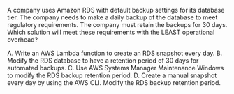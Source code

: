 A company uses Amazon RDS with default backup settings for its database tier. The company needs to make a daily backup of the database to meet regulatory requirements. The company must retain the backups for 30 days. Which solution will meet these requirements with the LEAST operational overhead? 

A. Write an AWS Lambda function to create an RDS snapshot every day. 
B. Modify the RDS database to have a retention period of 30 days for automated backups. 
C. Use AWS Systems Manager Maintenance Windows to modify the RDS backup retention period. 
D. Create a manual snapshot every day by using the AWS CLI. Modify the RDS backup retention period.